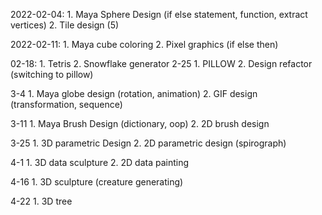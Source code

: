 2022-02-04:
    1. Maya Sphere Design (if else statement, function, extract vertices)
    2. Tile design (5)

2022-02-11: 
    1. Maya cube coloring
    2. Pixel graphics (if else then)

02-18:
    1. Tetris 
    2. Snowflake generator 
2-25
    1. PILLOW 
    2. Design refactor (switching to pillow)

3-4 
    1. Maya globe design (rotation, animation)
    2. GIF design (transformation, sequence)

3-11
    1. Maya Brush Design (dictionary, oop)
    2. 2D brush design 

3-25
    1. 3D parametric Design 
    2. 2D parametric design (spirograph)

4-1
    1. 3D data sculpture 
    2. 2D data painting 

4-16
    1. 3D sculpture (creature generating)

4-22
    1. 3D tree 